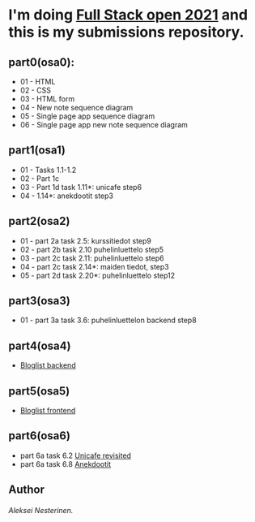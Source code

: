 # I'm doing [Full Stack open 2021](https://fullstackopen.com/) and this is my submissions repository.

## part0(osa0):  
- 01 - HTML
- 02 - CSS
- 03 - HTML form
- 04 - New note sequence diagram
- 05 - Single page app sequence diagram
- 06 - Single page app new note sequence diagram

## part1(osa1)  
- 01 - Tasks 1.1-1.2
- 02 - Part 1c
- 03 - Part 1d task 1.11*: unicafe step6
- 04 - 1.14*: anekdootit step3

## part2(osa2)  
- 01 - part 2a task 2.5: kurssitiedot step9
- 02 - part 2b task 2.10 puhelinluettelo step5
- 03 - part 2c task 2.11: puhelinluettelo step6
- 04 - part 2c task 2.14*: maiden tiedot, step3
- 05 - part 2d task 2.20*: puhelinluettelo step12

## part3(osa3)  
- 01 - part 3a task 3.6: puhelinluettelon backend step8

## part4(osa4)   
- [Bloglist backend](https://github.com/Alkane22/Blogilista)  

## part5(osa5)  
- [Bloglist frontend](https://github.com/Alkane22/BlogiFront) 

## part6(osa6)
- part 6a task 6.2 [Unicafe revisited](https://github.com/Alkane22/UnicafeRedux) 
- part 6a task 6.8 [Anekdootit](https://github.com/Alkane22/AnekdootitRedux) 

## Author
###### Aleksei Nesterinen.
